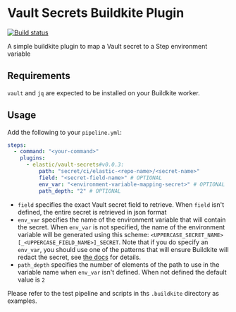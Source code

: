 # Vault Secrets Buildkite Plugin

[![Build status](https://badge.buildkite.com/d5246cdaa0cb57cb86f0de499111ee4b4a00ef78941af6ba84.svg)](https://buildkite.com/elastic/vault-secrets-buildkite-plugin)

A simple buildkite plugin to map a Vault secret to a Step environment variable

## Requirements

`vault` and `jq` are expected to be installed on your Buildkite worker.

## Usage

Add the following to your `pipeline.yml`:

```yml
steps:
  - command: "<your-command>"
    plugins:
      - elastic/vault-secrets#v0.0.3:
          path: "secret/ci/elastic-<repo-name>/<secret-name>"
          field: "<secret-field-name>" # OPTIONAL
          env_var: "<environment-variable-mapping-secret>" # OPTIONAL
          path_depth: "2" # OPTIONAL
```

- `field` specifies the exact Vault secret field to retrieve.
  When `field` isn't defined, the entire secret is retrieved in json format
- `env_var` specifies the name of the environment variable that will contain the secret.
  When `env_var` is not specified, the name of the environment variable will be generated
  using this scheme: `<UPPERCASE_SECRET_NAME>[_<UPPERCASE_FIELD_NAME>]_SECRET`. Note
  that if you do specify an `env_var`, you should use one of the patterns that will
  ensure Buildkite will redact the secret, see [the docs][0] for details.
- `path_depth` specifies the number of elements of the path to use in the variable name when
  `env_var` isn't defined. When not defined the default value is `2`

Please refer to the test pipeline and scripts in ths `.buildkite` directory as examples.

[0]: https://buildkite.com/docs/pipelines/managing-log-output#redacted-environment-variables
